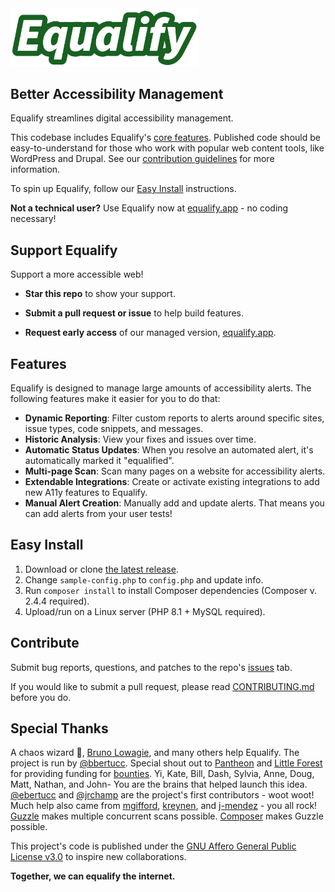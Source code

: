 <img src="logo.svg" alt="Equalify Logo" width="300">

## Better Accessibility Management

Equalify streamlines digital accessibility management.

This codebase includes Equalify's [core features](/README.md#features). Published code should be easy-to-understand for those who work with popular web content tools, like WordPress and Drupal. See our [contribution guidelines](/CONTRIBUTING.md) for more information.

To spin up Equalify, follow our [Easy Install](/README.md#easy-install) instructions.

**Not a technical user?** Use Equalify now at [equalify.app](https://equalify.app/) - no coding necessary!

## Support Equalify
Support a more accessible web!

- **Star this repo** to show your support.

- **Submit a pull request or issue** to help build features. 

- **Request early access** of our managed version, [equalify.app](http://equalify.app).

## Features
Equalify is designed to manage large amounts of accessibility alerts. The following features make it easier for you to do that:
- **Dynamic Reporting**: Filter custom reports to alerts around specific sites, issue types, code snippets, and messages.
- **Historic Analysis**: View your fixes and issues over time.
- **Automatic Status Updates**: When you resolve an automated alert, it's automatically marked it "equalified".
- **Multi-page Scan**: Scan many pages on a website for accessibility alerts.
- **Extendable Integrations**: Create or activate existing integrations to add new A11y features to Equalify.
- **Manual Alert Creation**: Manually add and update alerts. That means you can add alerts from your user tests!

## Easy Install
1. Download or clone [the latest release](https://github.com/EqualifyEverything/equalify/releases).
2. Change `sample-config.php` to `config.php` and update info.
3. Run `composer install` to install Composer dependencies (Composer v. 2.4.4 required).
4. Upload/run on a Linux server (PHP 8.1 + MySQL required).

## Contribute
Submit bug reports, questions, and patches to the repo's [issues](https://github.com/EqualifyEverything/equalify/issues) tab.

If you would like to submit a pull request, please read [CONTRIBUTING.md](/CONTRIBUTING.md) before you do.

## Special Thanks
A chaos wizard 🧙, [Bruno Lowagie](https://lowagie.com), and many others help Equalify. The project is run by [@bbertucc](https://github.com/bbertucc). Special shout out to [Pantheon](https://pantheon.io/) and [Little Forest](https://littleforest.co.uk/feature/web-accessibility/) for providing funding for [bounties](https://github.com/bbertucc/equalify/issues?q=is%3Aopen+is%3Aissue+label%3Abountied). Yi, Kate, Bill, Dash, Sylvia, Anne, Doug, Matt, Nathan, and John- You are the brains that helped launch this idea. [@ebertucc](https://github.com/ebertucc) and [@jrchamp](https://github.com/jrchamp) are the project's first contributors - woot woot! Much help also came from [mgifford](https://github.com/mgifford), [kreynen](https://github.com/kreynen), and [j-mendez](https://github.com/j-mendez) - you all rock! [Guzzle](https://github.com/guzzle/guzzle) makes multiple concurrent scans possible. [Composer](https://getcomposer.org/) makes Guzzle possible.

This project's code is published under the [GNU Affero General Public License v3.0](https://github.com/bbertucc/equalify/blob/main/LICENSE) to inspire new collaborations.

**Together, we can equalify the internet.**

